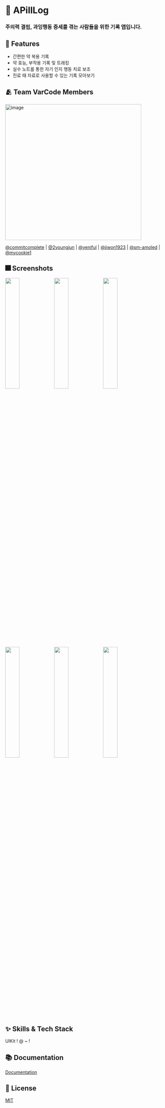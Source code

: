 # :iphone: APillLog

### 주의력 결핍, 과잉행동 증세를 겪는 사람들을 위한 기록 앱입니다.


## :pushpin: Features

- 간편한 약 복용 기록
- 약 효능, 부작용 기록 및 트래킹
- 실수 노트를 통한 자기 인지 행동 치료 보조
- 진료 때 자료로 사용할 수 있는 기록 모아보기


## :people_hugging: Team VarCode Members
<img width="431" alt="image" src="https://user-images.githubusercontent.com/72395020/178421540-3a5f6b8b-e6a6-4205-a8cb-cfdae7c0a9bb.png">

[@commitcomplete](https://github.com/commitcomplete/) | [@2youngjun](https://github.com/2youngjun/) | [@yeniful](https://github.com/2youngjun/) | [@jiwon1923](https://github.com/JIWON1923/) | [@sm-amoled](https://github.com/sm-amoled/) | [@mycookie1](https://github.com/mycookie1/)


## :fireworks: Screenshots
<img src = "https://user-images.githubusercontent.com/72395020/181024061-5e299c55-2321-4099-9fbe-0bed43756197.png" width = "30%" height = "30%"> <img src = "https://user-images.githubusercontent.com/72395020/181026856-96f090b8-8490-47ef-9530-d90470c47087.png" width = "30%" height = "30%"> <img src = "https://user-images.githubusercontent.com/72395020/181026943-e47ea3be-a019-4969-9943-715e0cb3b4ad.png" width = "30%" height = "30%"> 
<img src = "https://user-images.githubusercontent.com/72395020/181027437-7de780ae-43a7-4b11-b462-02b08881ae61.png" width = "30%" height = "30%"> <img src = "https://user-images.githubusercontent.com/72395020/181027504-4c3068fb-9ee4-4de6-8084-a9cf0419b4bd.png" width = "30%" height = "30%"> <img src = "https://user-images.githubusercontent.com/72395020/181027577-5fb294e0-0337-4d00-912a-07650e62cd1c.png" width = "30%" height = "30%">  




## :sparkles: Skills & Tech Stack
UIKit ! @ ~ !

## :books: Documentation

[Documentation](https://linktodocumentation)


## :lock_with_ink_pen: License

[MIT](https://choosealicense.com/licenses/mit/)
